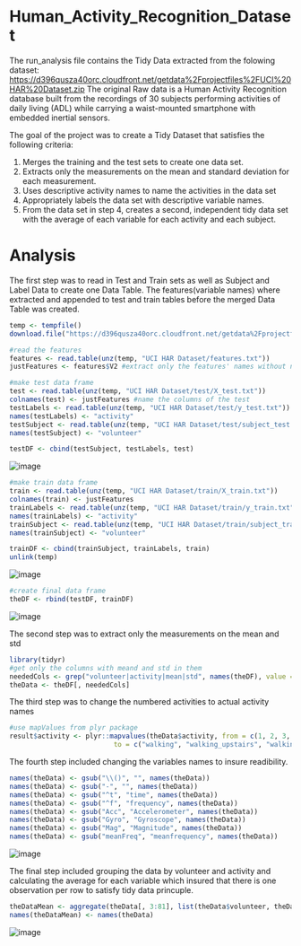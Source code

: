 # Human_Activity_Recognition_Dataset

The run_analysis file contains the Tidy Data extracted from the folowing dataset:
https://d396qusza40orc.cloudfront.net/getdata%2Fprojectfiles%2FUCI%20HAR%20Dataset.zip
The original Raw data is a Human Activity Recognition database built from the recordings of 
30 subjects performing activities of daily living (ADL) while carrying a waist-mounted smartphone 
with embedded inertial sensors.

The goal of the project was to create a Tidy Dataset that satisfies the following criteria:

1. Merges the training and the test sets to create one data set.
2. Extracts only the measurements on the mean and standard deviation for each measurement.
3. Uses descriptive activity names to name the activities in the data set
4. Appropriately labels the data set with descriptive variable names.
5. From the data set in step 4, creates a second, independent tidy data set with the 
average of each variable for each activity and each subject.

# Analysis
The first step was to read in Test and Train sets as well as Subject and Label Data to create one Data Table.
The features(variable names) where extracted and appended to test and train tables before the merged Data Table was created.

```R
temp <- tempfile()
download.file("https://d396qusza40orc.cloudfront.net/getdata%2Fprojectfiles%2FUCI%20HAR%20Dataset.zip", temp)

#read the features
features <- read.table(unz(temp, "UCI HAR Dataset/features.txt"))
justFeatures <- features$V2 #extract only the features' names without numbers

#make test data frame
test <- read.table(unz(temp, "UCI HAR Dataset/test/X_test.txt"))
colnames(test) <- justFeatures #name the columns of the test
testLabels <- read.table(unz(temp, "UCI HAR Dataset/test/y_test.txt"))
names(testLabels) <- "activity"
testSubject <- read.table(unz(temp, "UCI HAR Dataset/test/subject_test.txt"))
names(testSubject) <- "volunteer"

testDF <- cbind(testSubject, testLabels, test)
```

![image](https://user-images.githubusercontent.com/16624729/44635962-d11a1400-a95d-11e8-9fc5-ad2f63364cb3.png)


```R
#make train data frame
train <- read.table(unz(temp, "UCI HAR Dataset/train/X_train.txt"))
colnames(train) <- justFeatures
trainLabels <- read.table(unz(temp, "UCI HAR Dataset/train/y_train.txt"))
names(trainLabels) <- "activity"
trainSubject <- read.table(unz(temp, "UCI HAR Dataset/train/subject_train.txt"))
names(trainSubject) <- "volunteer"

trainDF <- cbind(trainSubject, trainLabels, train)
unlink(temp)
```
![image](https://user-images.githubusercontent.com/16624729/44636013-0e7ea180-a95e-11e8-89d6-1fdab971938d.png)


```R
#create final data frame
theDF <- rbind(testDF, trainDF)
```
![image](https://user-images.githubusercontent.com/16624729/44636041-2d7d3380-a95e-11e8-85de-c2a46f6a069c.png)


The second step was to extract only the measurements on the mean and std
```R
library(tidyr)
#get only the columns with meand and std in them
neededCols <- grep("volunteer|activity|mean|std", names(theDF), value = T)
theData <- theDF[, neededCols]
```

The third step was to change the numbered activities to actual activity names

```R
#use mapValues from plyr package
result$activity <- plyr::mapvalues(theData$activity, from = c(1, 2, 3, 4, 5, 6),
                          to = c("walking", "walking_upstairs", "walking_downstairs", "sitting", "standing", "laying"))
```

The fourth step included changing the variables names to insure readibility.
```R
names(theData) <- gsub("\\()", "", names(theData))
names(theData) <- gsub("-", "", names(theData))
names(theData) <- gsub("^t", "time", names(theData))
names(theData) <- gsub("^f", "frequency", names(theData))
names(theData) <- gsub("Acc", "Accelerometer", names(theData))
names(theData) <- gsub("Gyro", "Gyroscope", names(theData))
names(theData) <- gsub("Mag", "Magnitude", names(theData))
names(theData) <- gsub("meanFreq", "meanfrequency", names(theData))
```
![image](https://user-images.githubusercontent.com/16624729/44636371-4686e400-a960-11e8-91b2-0cae477d803f.png)

The final step included grouping the data by volunteer and activity and calculating the average for each variable
which insured that there is one observation per row to satisfy tidy data princuple.

```R
theDataMean <- aggregate(theData[, 3:81], list(theData$volunteer, theData$activity), mean)
names(theDataMean) <- names(theData)
```

![image](https://user-images.githubusercontent.com/16624729/44636482-dcbb0a00-a960-11e8-992c-c2bc6e785e55.png)





